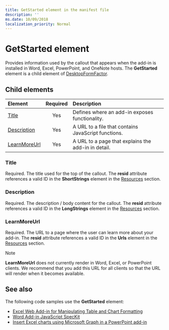 ```yaml
---
title: GetStarted element in the manifest file
description: ''
ms.date: 10/09/2018
localization_priority: Normal
---
```


# GetStarted element

Provides information used by the callout that appears when the add-in is installed in Word, Excel, PowerPoint, and OneNote hosts. The **GetStarted** element is a child element of [DesktopFormFactor](desktopformfactor.md).

## Child elements

| Element                       | Required | Description                                        |
|:------------------------------|:--------:|:---------------------------------------------------|
| [Title](#title)               | Yes      | Defines where an add-in exposes functionality.     |
| [Description](#description)   | Yes      | A URL to a file that contains JavaScript functions.|
| [LearnMoreUrl](#learnmoreurl) | Yes       | A URL to a page that explains the add-in in detail.   |

### Title 

Required. The title used for the top of the callout. The **resid** attribute references a valid ID in the **ShortStrings** element in the [Resources](resources.md) section.

### Description

Required. The description / body content for the callout. The **resid** attribute references a valid ID in the **LongStrings** element in the [Resources](resources.md) section.

### LearnMoreUrl

Required. The URL to a page where the user can learn more about your add-in. The **resid** attribute references a valid ID in the **Urls** element in the [Resources](resources.md) section.

> [!NOTE]
> **LearnMoreUrl** does not currently render in Word, Excel, or PowerPoint clients. We recommend that you add this URL for all clients so that the URL will render when it becomes available. 

## See also

The following code samples use the **GetStarted** element:

* [Excel Web Add-in for Manipulating Table and Chart Formatting](https://github.com/OfficeDev/Excel-Add-in-JavaScript-SalesTracker)
* [Word Add-in JavaScript SpecKit](https://github.com/OfficeDev/Word-Add-in-JS-SpecKit)
* [Insert Excel charts using Microsoft Graph in a PowerPoint add-in](https://github.com/OfficeDev/PowerPoint-Add-in-Microsoft-Graph-ASPNET-InsertChart)
